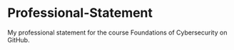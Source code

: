 # Professional-Statement
My professional statement for the course Foundations of Cybersecurity on GitHub.
